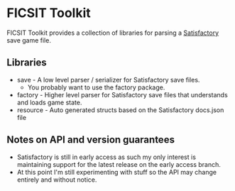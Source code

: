 # FICSIT Toolkit

FICSIT Toolkit provides a collection of libraries for parsing a [Satisfactory](https://www.satisfactorygame.com/) save game file.

## Libraries

- save - A low level parser / serializer for Satisfactory save files.
  - You probably want to use the factory package.
- factory - Higher level parser for Satisfactory save files that understands and loads game state.
- resource - Auto generated structs based on the Satisfactory docs.json file

## Notes on API and version guarantees

- Satisfactory is still in early access as such my only interest is maintaining support for the latest
release on the early access branch.
- At this point I'm still experimenting with stuff so the API may change entirely and without notice.